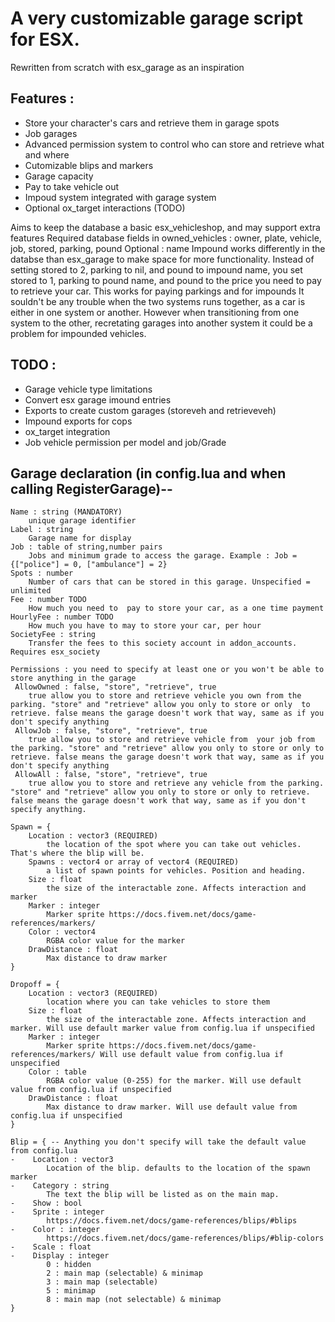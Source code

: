 
# A very customizable garage script for ESX. 
Rewritten from scratch with esx_garage as an inspiration
## Features :
 - Store your character's cars and retrieve them in garage spots
 - Job garages
 - Advanced permission system to control who can store and retrieve what and where
 - Cutomizable blips and markers
 - Garage capacity
 - Pay to take vehicle out
 - Impoud system integrated with garage system
 - Optional ox_target interactions (TODO)

 Aims to keep the database a basic esx_vehicleshop, and may support extra features
 Required database fields in owned_vehicles : owner, plate, vehicle, job, stored, parking, pound
 Optional : name
 Impound works differently in the databse than esx_garage to make space for more functionality. Instead of setting stored to 2, parking to nil, and pound to impound name, you set stored to 1, parking to pound name, and pound to the price you need to pay to retrieve your car. This works for paying parkings and for impounds
 It souldn't be any trouble when the two systems runs together, as a car is either in one system or another. However when transitioning from one system to the other, recretating garages into another system it could be a problem for impounded vehicles.

## TODO :
- Garage vehicle type limitations
- Convert esx garage imound entries
- Exports to create custom garages (storeveh and retrieveveh)
- Impound exports for cops
- ox_target integration
- Job vehicle permission per model and job/Grade

## Garage declaration (in config.lua and when calling RegisterGarage)--
```
Name : string (MANDATORY)
    unique garage identifier
Label : string
    Garage name for display
Job : table of string,number pairs
    Jobs and minimum grade to access the garage. Example : Job = {["police"] = 0, ["ambulance"] = 2}
Spots : number
    Number of cars that can be stored in this garage. Unspecified = unlimited
Fee : number TODO
    How much you need to  pay to store your car, as a one time payment
HourlyFee : number TODO
    How much you have to may to store your car, per hour
SocietyFee : string
    Transfer the fees to this society account in addon_accounts. Requires esx_society

Permissions : you need to specify at least one or you won't be able to store anything in the garage
 AllowOwned : false, "store", "retrieve", true
    true allow you to store and retrieve vehicle you own from the parking. "store" and "retrieve" allow you only to store or only  to retrieve. false means the garage doesn't work that way, same as if you  don't specify anything
 AllowJob : false, "store", "retrieve", true
    true allow you to store and retrieve vehicle from  your job from the parking. "store" and "retrieve" allow you only to store or only to retrieve. false means the garage doesn't work that way, same as if you don't specify anything
 AllowAll : false, "store", "retrieve", true
    true allow you to store and retrieve any vehicle from the parking. "store" and "retrieve" allow you only to store or only to retrieve. false means the garage doesn't work that way, same as if you don't specify anything. 

Spawn = {
    Location : vector3 (REQUIRED)
        the location of the spot where you can take out vehicles. That's where the blip will be.
    Spawns : vector4 or array of vector4 (REQUIRED)
        a list of spawn points for vehicles. Position and heading.
    Size : float
        the size of the interactable zone. Affects interaction and marker
    Marker : integer
        Marker sprite https://docs.fivem.net/docs/game-references/markers/
    Color : vector4
        RGBA color value for the marker 
    DrawDistance : float
        Max distance to draw marker
}

Dropoff = {
    Location : vector3 (REQUIRED)
        location where you can take vehicles to store them
    Size : float
        the size of the interactable zone. Affects interaction and marker. Will use default marker value from config.lua if unspecified
    Marker : integer
        Marker sprite https://docs.fivem.net/docs/game-references/markers/ Will use default value from config.lua if unspecified
    Color : table
        RGBA color value (0-255) for the marker. Will use default value from config.lua if unspecified
    DrawDistance : float
        Max distance to draw marker. Will use default value from config.lua if unspecified
}

Blip = { -- Anything you don't specify will take the default value from config.lua
-    Location : vector3
        Location of the blip. defaults to the location of the spawn marker
-    Category : string
        The text the blip will be listed as on the main map.
-    Show : bool
-    Sprite : integer
        https://docs.fivem.net/docs/game-references/blips/#blips
-    Color : integer
        https://docs.fivem.net/docs/game-references/blips/#blip-colors
-    Scale : float
-    Display : integer
        0 : hidden
        2 : main map (selectable) & minimap 
        3 : main map (selectable) 
        5 : minimap 
        8 : main map (not selectable) & minimap
}
```
